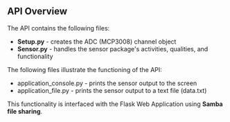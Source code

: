 ## API Overview

The API contains the following files:
- **Setup.py** - creates the ADC (MCP3008) channel object
- **Sensor.py** - handles the sensor package's activities, qualities, and functionality

The following files illustrate the functioning of the API:
- application_console.py - prints the sensor output to the screen
- application_file.py - prints the sensor output to a text file (data.txt)

This functionality is interfaced with the Flask Web Application using **Samba file sharing**.

